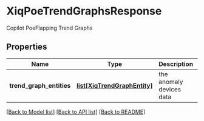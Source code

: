 # XiqPoeTrendGraphsResponse

Copilot PoeFlapping Trend Graphs
## Properties
Name | Type | Description | Notes
------------ | ------------- | ------------- | -------------
**trend_graph_entities** | [**list[XiqTrendGraphEntity]**](XiqTrendGraphEntity.md) | the anomaly devices data | [optional] 

[[Back to Model list]](../README.md#documentation-for-models) [[Back to API list]](../README.md#documentation-for-api-endpoints) [[Back to README]](../README.md)


